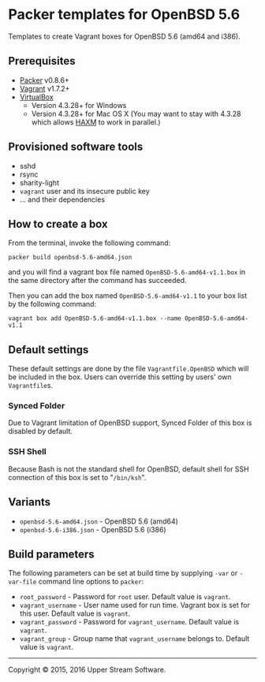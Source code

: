 # Packer templates for OpenBSD 5.6

Templates to create Vagrant boxes for OpenBSD 5.6 (amd64 and i386).

## Prerequisites

* [Packer] v0.8.6+
* [Vagrant] v1.7.2+
* [VirtualBox]
	* Version 4.3.28+ for Windows
	* Version 4.3.28+ for Mac OS X (You may want to stay with 4.3.28 which allows [HAXM] to work in parallel.)

[HAXM]: https://software.intel.com/en-us/android/articles/intel-hardware-accelerated-execution-manager
        "Intel&reg; Hardware Accelerated Execution Manager"
[Packer]: https://www.packer.io/ "Packer by HashiCorp"
[Vagrant]: https://www.vagrantup.com/ "Vagrant"
[VirtualBox]: https://www.virtualbox.org/ "Oracle VM VirtualBox"

## Provisioned software tools

* sshd
* rsync
* sharity-light
* `vagrant` user and its insecure public key
* ... and their dependencies

## How to create a box

From the terminal, invoke the following command:

	packer build openbsd-5.6-amd64.json

and you will find a vagrant box file named `OpenBSD-5.6-amd64-v1.1.box`
in the same directory after the command has succeeded.

Then you can add the box named `OpenBSD-5.6-amd64-v1.1` to your box list
by the following command:

	vagrant box add OpenBSD-5.6-amd64-v1.1.box --name OpenBSD-5.6-amd64-v1.1

## Default settings

These default settings are done by the file `Vagrantfile.OpenBSD` which will be included in the box.
Users can override this setting by users' own `Vagrantfile`s.

### Synced Folder

Due to Vagrant limitation of OpenBSD support, Synced Folder of this box is disabled by default.

### SSH Shell

Because Bash is not the standard shell for OpenBSD, default shell for SSH connection of this box
is set to "`/bin/ksh`".

## Variants

* `openbsd-5.6-amd64.json` - OpenBSD 5.6 (amd64)
* `openbsd-5.6-i386.json` - OpenBSD 5.6 (i386)

## Build parameters

The following parameters can be set at build time by supplying `-var` or `-var-file` command line options to `packer`:

* `root_password` - Password for `root` user.  Default value is `vagrant`.
* `vagrant_username` - User name used for run time.  Vagrant box is set for this user.  Default value is `vagrant`.
* `vagrant_password` - Password for `vagrant_username`.  Default value is `vagrant`.
* `vagrant_group` - Group name that `vagrant_username` belongs to.  Default value is `vagrant`.

- - -

Copyright &copy; 2015, 2016 Upper Stream Software.
